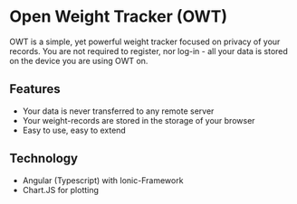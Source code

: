 # Open Weight Tracker (OWT)

OWT is a simple, yet powerful weight tracker focused on privacy of your records.
You are not required to register, nor log-in - all your data is stored on the device you are using OWT on.

## Features

* Your data is never transferred to any remote server
* Your weight-records are stored in the storage of your browser
* Easy to use, easy to extend

## Technology

* Angular (Typescript) with Ionic-Framework
* Chart.JS for plotting
